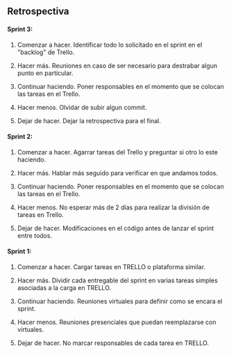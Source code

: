 ## Retrospectiva

#### Sprint 3:
1. Comenzar a hacer.
   Identificar todo lo solicitado en el sprint en el "backlog" de Trello.

2. Hacer más.
   Reuniones en caso de ser necesario para destrabar algun punto en particular.
 
3. Continuar haciendo.
   Poner responsables en el momento que se colocan las tareas en el Trello.

4. Hacer menos.
   Olvidar de subir algun commit.

5. Dejar de hacer.
   Dejar la retrospectiva para el final.

#### Sprint 2:
1. Comenzar a hacer.
   Agarrar tareas del Trello y preguntar si otro lo este haciendo.

2. Hacer más.
   Hablar más seguido para verificar en que andamos todos.
 
3. Continuar haciendo.
   Poner responsables en el momento que se colocan las tareas en el Trello.

4. Hacer menos.
   No esperar más de 2 días para realizar la división de tareas en Trello. 

5. Dejar de hacer.
   Modificaciones en el código antes de lanzar el sprint entre todos.

#### Sprint 1:
1. Comenzar a hacer.
   Cargar tareas en TRELLO o plataforma similar.

2. Hacer más.
   Dividir cada entregable del sprint en varias tareas simples asociadas a la carga en TRELLO.
 
3. Continuar haciendo.
   Reuniones virtuales para definir como se encara el sprint.

4. Hacer menos.
   Reuniones presenciales que puedan reemplazarse con virtuales.

5. Dejar de hacer.
   No marcar responsables de cada tarea en TRELLO.